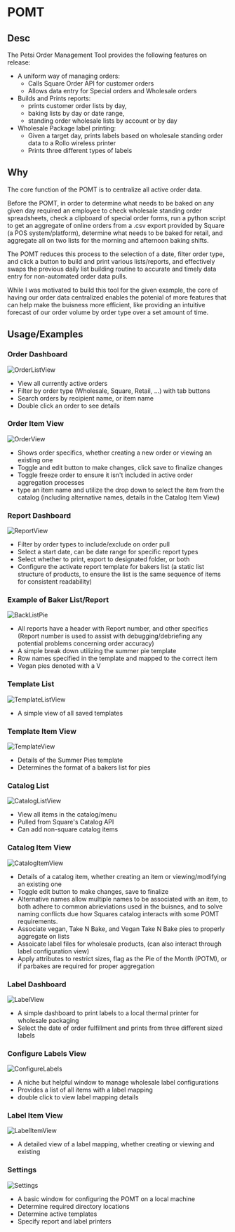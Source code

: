 # POMT

## Desc
The Petsi Order Management Tool provides the following features on release:
  * A uniform way of managing orders:
      - Calls Square Order API for customer orders
      - Allows data entry for Special orders and Wholesale orders    
  * Builds and Prints reports:
      - prints customer order lists by day,
      - baking lists by day or date range,
      - standing order wholesale lists by account or by day
  * Wholesale Package label printing:
      - Given a target day, prints labels based on wholesale standing order data to a Rollo wireless printer
      - Prints three different types of labels

## Why
  The core function of the POMT is to centralize all active order data. 
  
  Before the POMT, in order to determine what needs to be baked on any given day required an employee to check wholesale standing order spreadsheets, check a clipboard of special order forms, run a python script to get an aggregate of online orders from a .csv export provided by Square (a POS system/platform), determine what needs to be baked for retail, and aggregate all on two lists for the morning and afternoon baking shifts. 
  
  The POMT reduces this process to the selection of a date, filter order type, and click a button to build and print various lists/reports, and effectively swaps the previous daily list building routine to accurate and timely data entry for non-automated order data pulls.
  
  While I was motivated to build this tool for the given example, the core of having our order data centralized enables the potenial of more features that can help make the buisness more efficient, like providing an intuitive forecast of our order volume by order type over a set amount of time.
  
## Usage/Examples

### Order Dashboard
![OrderListView](https://github.com/user-attachments/assets/14a830d5-79e4-4696-bb61-3c2aa15c4bd5)
* View all currently active orders
* Filter by order type (Wholesale, Square, Retail, ...) with tab buttons
* Search orders by recipient name, or item name
* Double click an order to see details

### Order Item View
![OrderView](https://github.com/user-attachments/assets/6eb31014-f5cc-49e7-8559-fac269ba7d16)
* Shows order specifics, whether creating a new order or viewing an existing one
* Toggle and edit button to make changes, click save to finalize changes
* Toggle freeze order to ensure it isn't included in active order aggregation processes
* type an item name and utilize the drop down to select the item from the catalog (including alternative names, details in the Catalog Item View)

### Report Dashboard
![ReportView](https://github.com/user-attachments/assets/a3ab703d-02fe-486a-813f-8dd313bdc8b5)
* Filter by order types to include/exclude on order pull
* Select a start date, can be date range for specific report types
* Select whether to print, export to designated folder, or both
* Configure the activate report template for bakers list (a static list structure of products, to ensure the list is the same sequence of items for consistent readability)

### Example of Baker List/Report
![BackListPie](https://github.com/user-attachments/assets/c6758c95-ea32-41a7-a61e-27a0193a0177)
* All reports have a header with Report number, and other specifics (Report number is used to assist with debugging/debriefing any potential problems concerning order accuracy)
* A simple break down utilizing the summer pie template
* Row names specified in the template and mapped to the correct item
* Vegan pies denoted with a V

### Template List
![TemplateListView](https://github.com/user-attachments/assets/8000070d-eae0-48db-8525-df664ecafb9d)
* A simple view of all saved templates

### Template Item View
![TemplateView](https://github.com/user-attachments/assets/8b74d01b-3b50-41da-a882-fab445971de3)
* Details of the Summer Pies template
* Determines the format of a bakers list for pies

### Catalog List
![CatalogListView](https://github.com/user-attachments/assets/7f91827e-8365-47cf-86ae-dd85480712f3)
* View all items in the catalog/menu
* Pulled from Square's Catalog API
* Can add non-square catalog items

### Catalog Item View
![CatalogItemView](https://github.com/user-attachments/assets/d71859ae-7ce3-4d41-92be-c2c3ee5f27fb)
* Details of a catalog item, whether creating an item or viewing/modifying an existing one
* Toggle edit button to make changes, save to finalize
* Alternative names allow multiple names to be associated with an item, to both adhere to common abrieviations used in the buisnes, and to solve naming conflicts due how Squares catalog interacts with some POMT requirements.
* Associate vegan, Take N Bake, and Vegan Take N Bake pies to properly aggregate on lists
* Assoicate label files for wholesale products, (can also interact through label configuration view)
* Apply attributes to restrict sizes, flag as the Pie of the Month (POTM), or if parbakes are required for proper aggregation

### Label Dashboard
![LabelView](https://github.com/user-attachments/assets/20fe98d4-6424-4a63-94f3-679cff107ee1)
* A simple dashboard to print labels to a local thermal printer for wholesale packaging
* Select the date of order fulfillment and prints from three different sized labels

### Configure Labels View
![ConfigureLabels](https://github.com/user-attachments/assets/9e58754a-3006-4454-8389-467c3ecfdf24)
* A niche but helpful window to manage wholesale label configurations
* Provides a list of all items with a label mapping
* double click to view label mapping details

### Label Item View
![LabelItemView](https://github.com/user-attachments/assets/bf11f3e9-7de3-417c-9f8a-48893af79ef3)
* A detailed view of a label mapping, whether creating or viewing and existing

### Settings
![Settings](https://github.com/user-attachments/assets/3714f73f-f618-4517-8f12-620752924d20)
* A basic window for configuring the POMT on a local machine
* Determine required directory locations
* Determine active templates
* Specify report and label printers
